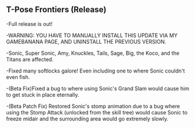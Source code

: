 ## T-Pose Frontiers (Release)
-Full release is out!

-WARNING: YOU HAVE TO MANUALLY INSTALL THIS UPDATE VIA MY GAMEBANANA PAGE, AND UNINSTALL THE PREVIOUS VERSION.

-Sonic, Super Sonic, Amy, Knuckles, Tails, Sage, Big, the Koco, and the Titans are affected.

-Fixed many softlocks galore! Even including one to where Sonic couldn't even fish.

-(Beta Fix)Fixed a bug to where using Sonic's Grand Slam would cause him to get stuck in place eternally.

-(Beta Patch Fix) Restored Sonic's stomp animation due to a bug where using the Stomp Attack (unlocked from the skill tree) would cause Sonic to freeze midair and the surrounding area would go extremely slowly.
